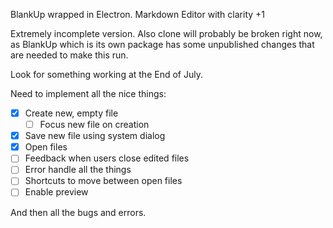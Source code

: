 BlankUp wrapped in Electron. Markdown Editor with clarity +1

Extremely incomplete version.
Also clone will probably be broken right now, as BlankUp which is its own package has some unpublished changes that are needed to make this run.

Look for something working at the End of July.

Need to implement all the nice things:

- [x] Create new, empty file
	- [ ] Focus new file on creation
- [x] Save new file using system dialog
- [x] Open files
- [ ] Feedback when users close edited files
- [ ] Error handle all the things
- [ ] Shortcuts to move between open files
- [ ] Enable preview

And then all the bugs and errors.
